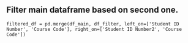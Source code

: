 ## Filter main dataframe based on second one. 

```
filtered_df = pd.merge(df_main, df_filter, left_on=['Student ID Number', 'Course Code'], right_on=['Student ID Number2', 'Course Code'])
```
